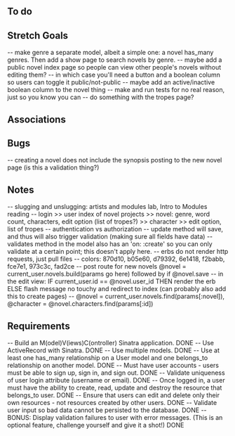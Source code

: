 ## To do

## Stretch Goals
-- make genre a separate model, albeit a simple one: a novel has_many genres. Then add a show page to search novels by genre.
-- maybe add a public novel index page so people can view other people's novels without editing them?
-- in which case you'll need a button and a boolean column so users can toggle it public/not-public
-- maybe add an active/inactive boolean column to the novel thing
-- make and run tests for no real reason, just so you know you can
-- do something with the tropes page?

## Associations

## Bugs 
-- creating a novel does not include the synopsis posting to the new novel page (is this a validation thing?)

## Notes
-- slugging and unslugging: artists and modules lab, Intro to Modules reading
-- login >> user index of novel projects >> novel: genre, word count, characters, edit option (list of tropes?) >> character >> edit option, list of tropes
-- authentication vs authorization 
-- update method will save, and thus will also trigger validation (making sure all fields have data)
-- validates method in the model also has an 'on: :create' so you can only validate at a certain point; this doesn't apply here.
-- erbs do not render http requests, just pull files
-- colors: 870d10, b05e60, d79392, 6e1418, f2babb, fce7e1, 973c3c, fad2ce
-- post route for new novels @novel = current_user.novels.build(params go here) followed by if @novel.save
-- in the edit view: IF current_user.id == @novel.user_id THEN render the erb ELSE flash message no touchy and redirect to index
(can probably also add this to create pages)
-- @novel = current_user.novels.find(params[:novel]), @character = @novel.characters.find(params[:id])

## Requirements
-- Build an M(odel)V(iews)C(ontroller) Sinatra application. DONE
-- Use ActiveRecord with Sinatra. DONE
-- Use multiple models. DONE
-- Use at least one has_many relationship on a User model and one belongs_to relationship on another model. DONE
-- Must have user accounts - users must be able to sign up, sign in, and sign out. DONE
-- Validate uniqueness of user login attribute (username or email). DONE
-- Once logged in, a user must have the ability to create, read, update and destroy the resource that belongs_to user. DONE
-- Ensure that users can edit and delete only their own resources - not resources created by other users. DONE 
-- Validate user input so bad data cannot be persisted to the database. DONE
-- BONUS: Display validation failures to user with error messages. (This is an optional feature, challenge yourself and give it a shot!) DONE
